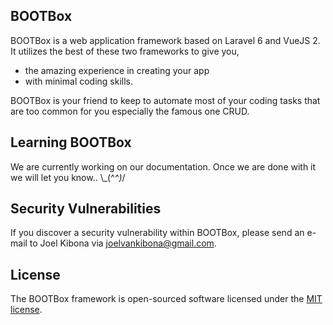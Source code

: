 ## BOOTBox

BOOTBox is a web application framework based on Laravel 6 and VueJS 2. 
It utilizes the best of these two frameworks to give you,
- the amazing experience in creating your app 
- with minimal coding skills.

BOOTBox is your friend to keep to automate most of your coding tasks that are too common for you especially the famous one CRUD.

## Learning BOOTBox

We are currently working on our documentation. Once we are done with it we will let you know.. \\\_(^_^)_/

## Security Vulnerabilities

If you discover a security vulnerability within BOOTBox, 
please send an e-mail to Joel Kibona via [joelvankibona@gmail.com](mailto:joelvankibona@gmail.com). 

## License

The BOOTBox framework is open-sourced software licensed under the [MIT license](https://opensource.org/licenses/MIT).
